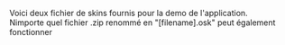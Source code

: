 Voici deux fichier de skins fournis pour la demo de l'application.<br>
Nimporte quel fichier .zip renommé en "[filename].osk" peut également fonctionner
